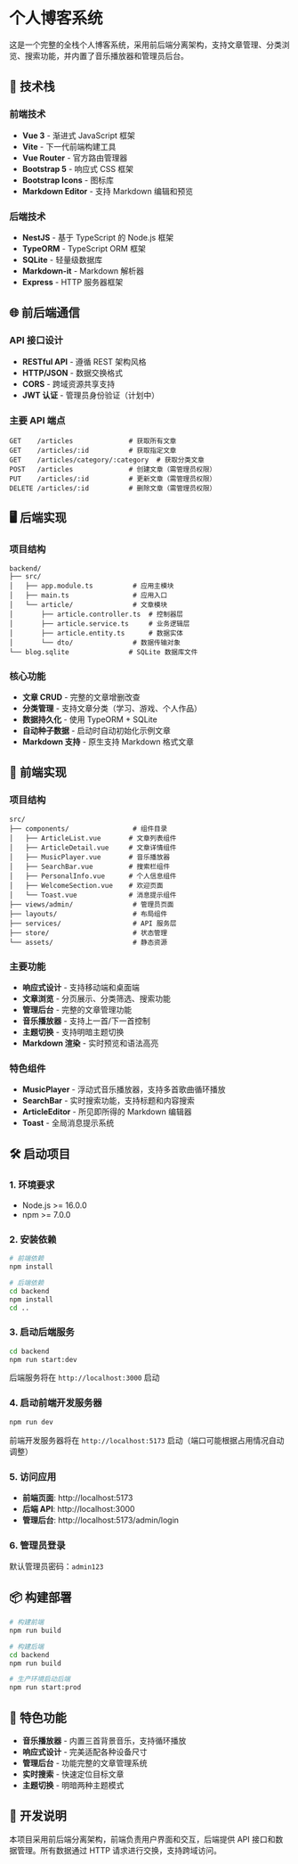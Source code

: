 # 个人博客系统

这是一个完整的全栈个人博客系统，采用前后端分离架构，支持文章管理、分类浏览、搜索功能，并内置了音乐播放器和管理员后台。

## 🚀 技术栈

### 前端技术
- **Vue 3** - 渐进式 JavaScript 框架
- **Vite** - 下一代前端构建工具
- **Vue Router** - 官方路由管理器
- **Bootstrap 5** - 响应式 CSS 框架
- **Bootstrap Icons** - 图标库
- **Markdown Editor** - 支持 Markdown 编辑和预览

### 后端技术
- **NestJS** - 基于 TypeScript 的 Node.js 框架
- **TypeORM** - TypeScript ORM 框架
- **SQLite** - 轻量级数据库
- **Markdown-it** - Markdown 解析器
- **Express** - HTTP 服务器框架

## 🌐 前后端通信

### API 接口设计
- **RESTful API** - 遵循 REST 架构风格
- **HTTP/JSON** - 数据交换格式
- **CORS** - 跨域资源共享支持
- **JWT 认证** - 管理员身份验证（计划中）

### 主要 API 端点
```
GET    /articles              # 获取所有文章
GET    /articles/:id          # 获取指定文章
GET    /articles/category/:category  # 获取分类文章
POST   /articles              # 创建文章（需管理员权限）
PUT    /articles/:id          # 更新文章（需管理员权限）
DELETE /articles/:id          # 删除文章（需管理员权限）
```

## 🖥️ 后端实现

### 项目结构
```
backend/
├── src/
│   ├── app.module.ts          # 应用主模块
│   ├── main.ts                # 应用入口
│   └── article/               # 文章模块
│       ├── article.controller.ts  # 控制器层
│       ├── article.service.ts     # 业务逻辑层
│       ├── article.entity.ts      # 数据实体
│       └── dto/               # 数据传输对象
└── blog.sqlite               # SQLite 数据库文件
```

### 核心功能
- **文章 CRUD** - 完整的文章增删改查
- **分类管理** - 支持文章分类（学习、游戏、个人作品）
- **数据持久化** - 使用 TypeORM + SQLite
- **自动种子数据** - 启动时自动初始化示例文章
- **Markdown 支持** - 原生支持 Markdown 格式文章

## 🎨 前端实现

### 项目结构
```
src/
├── components/                # 组件目录
│   ├── ArticleList.vue       # 文章列表组件
│   ├── ArticleDetail.vue     # 文章详情组件
│   ├── MusicPlayer.vue       # 音乐播放器
│   ├── SearchBar.vue         # 搜索栏组件
│   ├── PersonalInfo.vue      # 个人信息组件
│   ├── WelcomeSection.vue    # 欢迎页面
│   └── Toast.vue             # 消息提示组件
├── views/admin/               # 管理员页面
├── layouts/                   # 布局组件
├── services/                  # API 服务层
├── store/                     # 状态管理
└── assets/                    # 静态资源
```

### 主要功能
- **响应式设计** - 支持移动端和桌面端
- **文章浏览** - 分页展示、分类筛选、搜索功能
- **管理后台** - 完整的文章管理功能
- **音乐播放器** - 支持上一首/下一首控制
- **主题切换** - 支持明暗主题切换
- **Markdown 渲染** - 实时预览和语法高亮

### 特色组件
- **MusicPlayer** - 浮动式音乐播放器，支持多首歌曲循环播放
- **SearchBar** - 实时搜索功能，支持标题和内容搜索
- **ArticleEditor** - 所见即所得的 Markdown 编辑器
- **Toast** - 全局消息提示系统

## 🛠️ 启动项目

### 1. 环境要求
- Node.js >= 16.0.0
- npm >= 7.0.0

### 2. 安装依赖

```bash
# 前端依赖
npm install

# 后端依赖
cd backend
npm install
cd ..
```

### 3. 启动后端服务

```bash
cd backend
npm run start:dev
```

后端服务将在 `http://localhost:3000` 启动

### 4. 启动前端开发服务器

```bash
npm run dev
```

前端开发服务器将在 `http://localhost:5173` 启动（端口可能根据占用情况自动调整）

### 5. 访问应用

- **前端页面**: http://localhost:5173
- **后端 API**: http://localhost:3000
- **管理后台**: http://localhost:5173/admin/login

### 6. 管理员登录

默认管理员密码：`admin123`

## 📦 构建部署

```bash
# 构建前端
npm run build

# 构建后端
cd backend
npm run build

# 生产环境启动后端
npm run start:prod
```

## 🎵 特色功能

- **音乐播放器** - 内置三首背景音乐，支持循环播放
- **响应式设计** - 完美适配各种设备尺寸
- **管理后台** - 功能完整的文章管理系统
- **实时搜索** - 快速定位目标文章
- **主题切换** - 明暗两种主题模式

## 📝 开发说明

本项目采用前后端分离架构，前端负责用户界面和交互，后端提供 API 接口和数据管理。所有数据通过 HTTP 请求进行交换，支持跨域访问。
   

